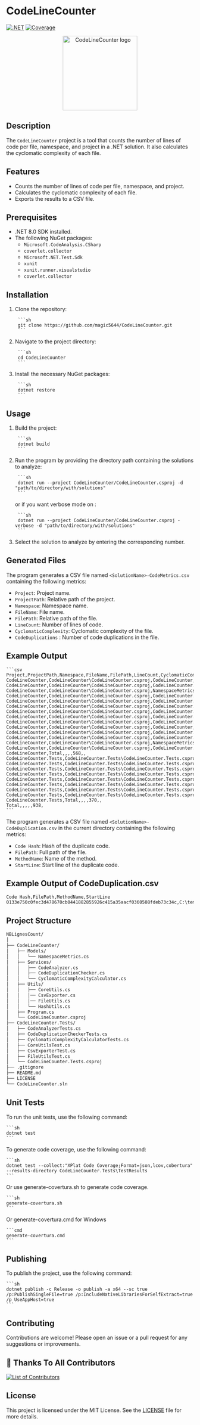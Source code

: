
# CodeLineCounter

[![.NET](https://github.com/magic5644/CodeLineCounter/actions/workflows/dotnet.yml/badge.svg)](https://github.com/magic5644/CodeLineCounter/actions/workflows/dotnet.yml)
[![Coverage](https://magic5644.github.io/magic5644/coverage-report/badge_combined.svg/badge_combined.svg)]([./coverage-report/index.html](https://github.com/magic5644/CodeLineCounter/actions/workflows/dotnet.yml))

<div align="center"><img src="./assets/logo-new.webp" alt="CodeLineCounter logo" width="200" height="200" center="true"></div>

## Description

The `CodeLineCounter` project is a tool that counts the number of lines of code per file, namespace, and project in a .NET solution. It also calculates the cyclomatic complexity of each file.

## Features

- Counts the number of lines of code per file, namespace, and project.
- Calculates the cyclomatic complexity of each file.
- Exports the results to a CSV file.

## Prerequisites

- .NET 8.0 SDK installed.
- The following NuGet packages:
  - `Microsoft.CodeAnalysis.CSharp`
  - `coverlet.collector`
  - `Microsoft.NET.Test.Sdk`
  - `xunit`
  - `xunit.runner.visualstudio`
  - `coverlet.collector`

## Installation

1. Clone the repository:

        ```sh
        git clone https://github.com/magic5644/CodeLineCounter.git
        ```

2. Navigate to the project directory:

        ```sh
        cd CodeLineCounter
        ```

3. Install the necessary NuGet packages:

        ```sh
        dotnet restore
        ```

## Usage

1. Build the project:

        ```sh
        dotnet build
        ```

2. Run the program by providing the directory path containing the solutions to analyze:

        ```sh
        dotnet run --project CodeLineCounter/CodeLineCounter.csproj -d "path/to/directory/with/solutions"
        ```

    or if you want verbose mode on :

        ```sh
        dotnet run --project CodeLineCounter/CodeLineCounter.csproj -verbose -d "path/to/directory/with/solutions"
        ```

3. Select the solution to analyze by entering the corresponding number.

## Generated Files

The program generates a CSV file named `<SolutionName>-CodeMetrics.csv` containing the following metrics:

- `Project`: Project name.
- `ProjectPath`: Relative path of the project.
- `Namespace`: Namespace name.
- `FileName`: File name.
- `FilePath`: Relative path of the file.
- `LineCount`: Number of lines of code.
- `CyclomaticComplexity`: Cyclomatic complexity of the file.
- `CodeDuplications` : Number of code duplications in the file.

## Example Output

    ```csv
    Project,ProjectPath,Namespace,FileName,FilePath,LineCount,CyclomaticComplexity,CodeDuplications
    CodeLineCounter,CodeLineCounter\CodeLineCounter.csproj,CodeLineCounter,Program.cs,CodeLineCounter\Program.cs,64,7,0
    CodeLineCounter,CodeLineCounter\CodeLineCounter.csproj,CodeLineCounter.Models,NamespaceMetrics.cs,CodeLineCounter\Models\NamespaceMetrics.cs,13,1,0
    CodeLineCounter,CodeLineCounter\CodeLineCounter.csproj,NamespaceMetrics,CodeAnalyzer.cs,CodeLineCounter\Services\CodeAnalyzer.cs,109,9,0
    CodeLineCounter,CodeLineCounter\CodeLineCounter.csproj,CodeLineCounter.Services,CodeDuplicationChecker.cs,CodeLineCounter\Services\CodeDuplicationChecker.cs,103,8,6
    CodeLineCounter,CodeLineCounter\CodeLineCounter.csproj,CodeLineCounter.Services,CyclomaticComplexityCalculator.cs,CodeLineCounter\Services\CyclomaticComplexityCalculator.cs,65,12,0
    CodeLineCounter,CodeLineCounter\CodeLineCounter.csproj,CodeLineCounter.Utils,CoreUtils.cs,CodeLineCounter\Utils\CoreUtils.cs,60,7,0
    CodeLineCounter,CodeLineCounter\CodeLineCounter.csproj,CodeLineCounter.Utils,CsvExporter.cs,CodeLineCounter\Utils\CsvExporter.cs,96,12,2
    CodeLineCounter,CodeLineCounter\CodeLineCounter.csproj,CodeLineCounter.Utils,FileUtils.cs,CodeLineCounter\Utils\FileUtils.cs,33,3,0
    CodeLineCounter,CodeLineCounter\CodeLineCounter.csproj,CodeLineCounter.Utils,HashUtils.cs,CodeLineCounter\Utils\HashUtils.cs,25,3,0
    CodeLineCounter,CodeLineCounter\CodeLineCounter.csproj,CodeLineCounter,Total,E:\_GITHUB\NBLignesCount\CodeLineCounter,64,0,0
    CodeLineCounter,CodeLineCounter\CodeLineCounter.csproj,CodeLineCounter.Models,Total,E:\_GITHUB\NBLignesCount\CodeLineCounter,13,0,0
    CodeLineCounter,CodeLineCounter\CodeLineCounter.csproj,CodeLineCounter.Services,Total,E:\_GITHUB\NBLignesCount\CodeLineCounter,65,0,0
    CodeLineCounter,CodeLineCounter\CodeLineCounter.csproj,NamespaceMetrics,Total,E:\_GITHUB\NBLignesCount\CodeLineCounter,109,0,0
    CodeLineCounter,CodeLineCounter\CodeLineCounter.csproj,CodeLineCounter.Utils,Total,E:\_GITHUB\NBLignesCount\CodeLineCounter,25,0,0
    CodeLineCounter,Total,,,,568,,
    CodeLineCounter.Tests,CodeLineCounter.Tests\CodeLineCounter.Tests.csproj,CodeLineCounter.Tests,CodeAnalyzerTests.cs,CodeLineCounter.Tests\CodeAnalyzerTests.cs,68,1,0
    CodeLineCounter.Tests,CodeLineCounter.Tests\CodeLineCounter.Tests.csproj,CodeLineCounter.Tests,CodeDuplicationCheckerTests.cs,CodeLineCounter.Tests\CodeDuplicationCheckerTests.cs,109,1,0
    CodeLineCounter.Tests,CodeLineCounter.Tests\CodeLineCounter.Tests.csproj,CodeLineCounter.Utils.Tests,CoreUtilsTest.cs,CodeLineCounter.Tests\CoreUtilsTest.cs,86,1,0
    CodeLineCounter.Tests,CodeLineCounter.Tests\CodeLineCounter.Tests.csproj,CodeLineCounter.Tests,CsvExporterTest.cs,CodeLineCounter.Tests\CsvExporterTest.cs,35,1,0
    CodeLineCounter.Tests,CodeLineCounter.Tests\CodeLineCounter.Tests.csproj,CodeLineCounter.Tests,CyclomaticComplexityCalculatorTests.cs,CodeLineCounter.Tests\CyclomaticComplexityCalculatorTests.cs,54,1,0
    CodeLineCounter.Tests,CodeLineCounter.Tests\CodeLineCounter.Tests.csproj,CodeLineCounter.Utils.Tests,FileUtilsTest.cs,CodeLineCounter.Tests\FileUtilsTest.cs,18,1,0
    CodeLineCounter.Tests,CodeLineCounter.Tests\CodeLineCounter.Tests.csproj,CodeLineCounter.Tests,Total,E:\_GITHUB\NBLignesCount\CodeLineCounter.Tests,54,0,0
    CodeLineCounter.Tests,CodeLineCounter.Tests\CodeLineCounter.Tests.csproj,CodeLineCounter.Utils.Tests,Total,E:\_GITHUB\NBLignesCount\CodeLineCounter.Tests,18,0,0
    CodeLineCounter.Tests,Total,,,,370,,
    Total,,,,,938,
    ```
The program generates a CSV file named `<SolutionName>-CodeDuplication.csv` in the current directory containing the following metrics:

- `Code Hash`: Hash of the duplicate code.
- `FilePath`: Full path of the file.
- `MethodName`: Name of the method.
- `StartLine`: Start line of the duplicate code.

## Example Output of CodeDuplication.csv

```csv
Code Hash,FilePath,MethodName,StartLine
0133e750c0fec3d478670cb0441882855926c415a35aacf0360508fdeb73c34c,C:\temp\NamespaceMetrics.cs,CodeLineCounter\Models\class.cs,EtablirCommunication,91
```   

## Project Structure

```bash
NBLignesCount/
│
├── CodeLineCounter/
│   ├── Models/
│   │   └── NamespaceMetrics.cs
│   ├── Services/
│   │   ├── CodeAnalyzer.cs
│   │   ├── CodeDuplicationChecker.cs
│   │   └── CyclomaticComplexityCalculator.cs
│   ├── Utils/
│   │   ├── CoreUtils.cs
│   │   │── CsvExporter.cs
│   │   │── FileUtils.cs
│   │   └── HashUtils.cs
│   ├── Program.cs
│   └── CodeLineCounter.csproj
├── CodeLineCounter.Tests/
│   ├── CodeAnalyzerTests.cs
│   ├── CodeDuplicationCheckerTests.cs
│   ├── CyclomaticComplexityCalculatorTests.cs
│   ├── CoreUtilsTest.cs
│   ├── CsvExporterTest.cs
│   ├── FileUtilsTest.cs
│   └── CodeLineCounter.Tests.csproj
├── .gitignore
├── README.md
├── LICENSE
└── CodeLineCounter.sln
```

## Unit Tests

To run the unit tests, use the following command:

    ```sh
    dotnet test
    ```

To generate code coverage, use the following command:

    ```sh
    dotnet test --collect:"XPlat Code Coverage;Format=json,lcov,cobertura"  --results-directory CodeLineCounter.Tests\TestResults
    ```

Or use generate-covertura.sh to generate code coverage.

    ```sh
    generate-covertura.sh
    ```

Or generate-covertura.cmd for Windows

    ```cmd
    generate-covertura.cmd
    ```

## Publishing

To publish the project, use the following command:

    ```sh
    dotnet publish -c Release -o publish -a x64 --sc true /p:PublishSingleFile=true /p:IncludeNativeLibrariesForSelfExtract=true /p UseAppHost=true
    ```

## Contributing

Contributions are welcome! Please open an issue or a pull request for any suggestions or improvements.

## 💪 Thanks To All Contributors

<a href="https://github.com/magic5644/codelinecounter/graphs/contributors">
  <img src="https://contributors-img.web.app/image?repo=magic5644/codelinecounter" alt="List of Contributors"/>
</a>

## License

This project is licensed under the MIT License. See the [LICENSE](LICENSE) file for more details.
